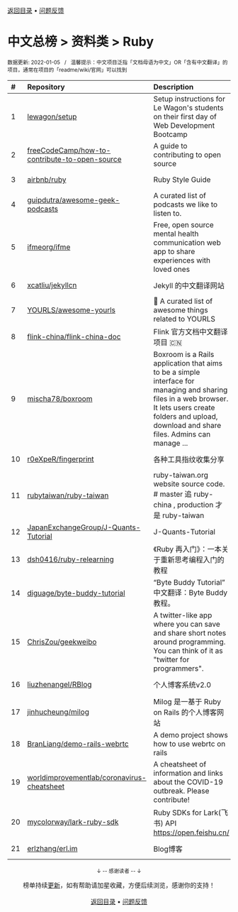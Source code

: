 <a href="https://github.com/GrowingGit/GitHub-Chinese-Top-Charts#github中文排行榜">返回目录</a> • <a href="/content/docs/feedback.md">问题反馈</a>

# 中文总榜 > 资料类 > Ruby
<sub>数据更新: 2022-01-05&nbsp;&nbsp;&nbsp;/&nbsp;&nbsp;&nbsp;温馨提示：中文项目泛指「文档母语为中文」OR「含有中文翻译」的项目，通常在项目的「readme/wiki/官网」可以找到</sub>

|#|Repository|Description|Stars|Updated|
|:-|:-|:-|:-|:-|
|1|[lewagon/setup](https://github.com/lewagon/setup)|Setup instructions for Le Wagon's students on their first day of Web Development Bootcamp|11514|2022-01-04|
|2|[freeCodeCamp/how-to-contribute-to-open-source](https://github.com/freeCodeCamp/how-to-contribute-to-open-source)|A guide to contributing to open source|5987|2022-01-04|
|3|[airbnb/ruby](https://github.com/airbnb/ruby)|Ruby Style Guide|3370|2021-12-28|
|4|[guipdutra/awesome-geek-podcasts](https://github.com/guipdutra/awesome-geek-podcasts)|A curated list of podcasts we like to listen to. |1605|2021-07-15|
|5|[ifmeorg/ifme](https://github.com/ifmeorg/ifme)|Free, open source mental health communication web app to share experiences with loved ones|1244|2022-01-02|
|6|[xcatliu/jekyllcn](https://github.com/xcatliu/jekyllcn)|Jekyll 的中文翻译网站|447|2021-09-02|
|7|[YOURLS/awesome-yourls](https://github.com/YOURLS/awesome-yourls)|🎉 A curated list of awesome things related to YOURLS|400|2021-12-16|
|8|[flink-china/flink-china-doc](https://github.com/flink-china/flink-china-doc)|Flink 官方文档中文翻译项目 :cn:|370|2021-07-12|
|9|[mischa78/boxroom](https://github.com/mischa78/boxroom)|Boxroom is a Rails application that aims to be a simple interface for managing and sharing files in a web browser. It lets users create folders and upload, download and share files. Admins can manage  ...|318|2021-11-04|
|10|[r0eXpeR/fingerprint](https://github.com/r0eXpeR/fingerprint)|各种工具指纹收集分享|197|2021-11-03|
|11|[rubytaiwan/ruby-taiwan](https://github.com/rubytaiwan/ruby-taiwan)|ruby-taiwan.org website source code. # master 追 ruby-china , production 才是 ruby-taiwan|141|2021-09-27|
|12|[JapanExchangeGroup/J-Quants-Tutorial](https://github.com/JapanExchangeGroup/J-Quants-Tutorial)|J-Quants-Tutorial|106|2021-07-27|
|13|[dsh0416/ruby-relearning](https://github.com/dsh0416/ruby-relearning)|《Ruby 再入门》：一本关于重新思考编程入门的教程|97|2021-09-28|
|14|[diguage/byte-buddy-tutorial](https://github.com/diguage/byte-buddy-tutorial)|“Byte Buddy Tutorial” 中文翻译：Byte Buddy 教程。|77|2021-11-16|
|15|[ChrisZou/geekweibo](https://github.com/ChrisZou/geekweibo)|A twitter-like app where you can save and share short notes around programming. You can think of it as "twitter for programmers".|43|2021-10-26|
|16|[liuzhenangel/RBlog](https://github.com/liuzhenangel/RBlog)|个人博客系统v2.0|36|2021-10-12|
|17|[jinhucheung/milog](https://github.com/jinhucheung/milog)|Milog 是一基于 Ruby on Rails 的个人博客网站|28|2021-09-27|
|18|[BranLiang/demo-rails-webrtc](https://github.com/BranLiang/demo-rails-webrtc)|A demo project shows how to use webrtc on rails|19|2021-10-12|
|19|[worldimprovementlab/coronavirus-cheatsheet](https://github.com/worldimprovementlab/coronavirus-cheatsheet)|A cheatsheet of information and links about the COVID-19 outbreak. Please contribute! |19|2021-07-13|
|20|[mycolorway/lark-ruby-sdk](https://github.com/mycolorway/lark-ruby-sdk)|Ruby SDKs for Lark(飞书) API https://open.feishu.cn/|9|2021-10-24|
|21|[erlzhang/erl.im](https://github.com/erlzhang/erl.im)|Blog博客|9|2021-09-27|

<div align="center">
    <p><sub>↓ -- 感谢读者 -- ↓</sub></p>
    榜单持续<a href="/content/docs/milestone.md">更新</a>，如有帮助请加星收藏，方便后续浏览，感谢你的支持！
</div>

<br/>

<div align="center"><a href="https://github.com/GrowingGit/GitHub-Chinese-Top-Charts#github中文排行榜">返回目录</a> • <a href="/content/docs/feedback.md">问题反馈</a></div>

